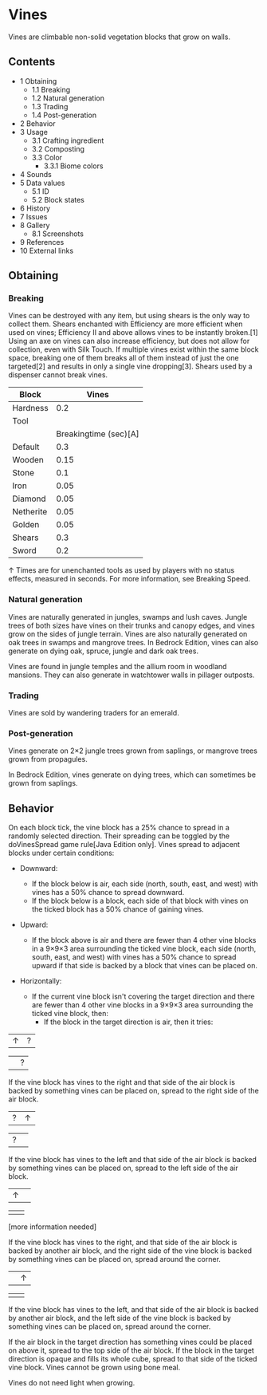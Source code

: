 # Vines
Vines are climbable non-solid vegetation blocks that grow on walls.

## Contents
- 1 Obtaining
	- 1.1 Breaking
	- 1.2 Natural generation
	- 1.3 Trading
	- 1.4 Post-generation
- 2 Behavior
- 3 Usage
	- 3.1 Crafting ingredient
	- 3.2 Composting
	- 3.3 Color
		- 3.3.1 Biome colors
- 4 Sounds
- 5 Data values
	- 5.1 ID
	- 5.2 Block states
- 6 History
- 7 Issues
- 8 Gallery
	- 8.1 Screenshots
- 9 References
- 10 External links

## Obtaining
### Breaking
Vines can be destroyed with any item, but using shears is the only way to collect them. Shears enchanted with Efficiency are more efficient when used on vines; Efficiency II and above allows vines to be instantly broken.[1] Using an axe on vines can also increase efficiency, but does not allow for collection, even with Silk Touch. If multiple vines exist within the same block space, breaking one of them breaks all of them instead of just the one targeted[2] and results in only a single vine dropping[3]. Shears used by a dispenser cannot break vines.

| Block     | Vines                 |
|-----------|-----------------------|
| Hardness  | 0.2                   |
| Tool      |                       |
|           | Breakingtime (sec)[A] |
| Default   | 0.3                   |
| Wooden    | 0.15                  |
| Stone     | 0.1                   |
| Iron      | 0.05                  |
| Diamond   | 0.05                  |
| Netherite | 0.05                  |
| Golden    | 0.05                  |
| Shears    | 0.3                   |
| Sword     | 0.2                   |


↑ Times are for unenchanted tools as used by players with no status effects, measured in seconds. For more information, see Breaking Speed.


### Natural generation
Vines are naturally generated in jungles, swamps and lush caves. Jungle trees of both sizes have vines on their trunks and canopy edges, and vines grow on the sides of jungle terrain. Vines are also naturally generated on oak trees in swamps and mangrove trees. In Bedrock Edition, vines can also generate on dying oak, spruce, jungle and dark oak trees. 

Vines are found in jungle temples and the allium room in woodland mansions. They can also generate in watchtower walls in pillager outposts.


### Trading
Vines are sold by wandering traders for an emerald.

### Post-generation
Vines generate on 2×2 jungle trees grown from saplings, or mangrove trees grown from propagules.

In Bedrock Edition, vines generate on dying trees, which can sometimes be grown from saplings.

## Behavior
On each block tick, the vine block has a 25% chance to spread in a randomly selected direction. Their spreading can be toggled by the doVinesSpread game rule‌[Java Edition  only]. Vines spread to adjacent blocks under certain conditions:

- Downward:
	- If the block below is air, each side (north, south, east, and west) with vines has a 50% chance to spread downward.
	- If the block below is a block, each side of that block with vines on the ticked block has a 50% chance of gaining vines.

- Upward:
	- If the block above is air and there are fewer than 4 other vine blocks in a 9×9×3 area surrounding the ticked vine block, each side (north, south, east, and west) with vines has a 50% chance to spread upward if that side is backed by a block that vines can be placed on.

- Horizontally:
	- If the current vine block isn't covering the target direction and there are fewer than 4 other vine blocks in a 9×9×3 area surrounding the ticked vine block, then:
		- If the block in the target direction is air, then it tries:

|   |   |
|---|---|
| ↑ | ? |

|  |   |
|--|---|
|  | ? |

If the vine block has vines to the right and that side of the air block is backed by something vines can be placed on, spread to the right side of the air block.

|   |   |
|---|---|
| ? | ↑ |

|   |  |
|---|--|
| ? |  |

If the vine block has vines to the left and that side of the air block is backed by something vines can be placed on, spread to the left side of the air block.

|   |  |
|---|--|
| ↑ |  |

|  |  |
|--|--|
|  |  |

[more information needed]

If the vine block has vines to the right, and that side of the air block is backed by another air block, and the right side of the vine block is backed by something vines can be placed on, spread around the corner.

|  |   |
|--|---|
|  | ↑ |

|  |  |
|--|--|
|  |  |

If the vine block has vines to the left, and that side of the air block is backed by another air block, and the left side of the vine block is backed by something vines can be placed on, spread around the corner.

If the air block in the target direction has something vines could be placed on above it, spread to the top side of the air block.
If the block in the target direction is opaque and fills its whole cube, spread to that side of the ticked vine block.
Vines cannot be grown using bone meal.

Vines do not need light when growing.

